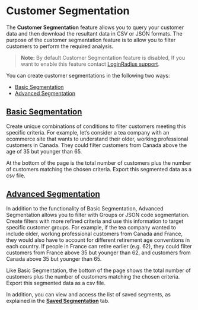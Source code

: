 # Customer Segmentation

The **Customer Segmentation** feature allows you to query your customer data and then download the resultant data in CSV or JSON formats. The purpose of the customer segmentation feature is to allow you to filter customers to perform the required analysis.

> **Note:** By default Customer Segmentation feature is disabled, If you want to enable this feature contact [LoginRadius support](https://adminconsole.loginradius.com/support/tickets/open-a-new-ticket).


You can create customer segmentations in the following two ways:

- [Basic Segmentation](#basicsegmentation0)
- [Advanced Segmentation](#advancedsegmentation1)


## [Basic Segmentation](https://www.loginradius.com/legacy/docs/customer-management/customer-segmentation/basic-segmentation)

Create unique combinations of conditions to filter customers meeting this specific criteria. For example, let’s consider a tea company with an ecommerce site that wants to understand their older, working professional customers in Canada. They could filter customers from Canada above the age of 35 but younger than 65.

At the bottom of the page is the total number of customers plus the number of customers matching the chosen criteria. Export this segmented data as a csv file.

## [Advanced Segmentation](https://www.loginradius.com/legacy/docs/customer-management/customer-segmentation/advanced-segmentation)

In addition to the functionality of Basic Segmentation, Advanced Segmentation allows you to filter with Groups or JSON code segmentation. Create filters with more refined criteria and use this information to target specific customer groups. For example, if the tea company wanted to include older, working professional customers from Canada and France, they would also have to account for different retirement age conventions in each country. If people in France can retire earlier (e.g. 62), they could filter customers from France above 35 but younger than 62, and customers from Canada above 35 but younger than 65.

Like Basic Segmentation, the bottom of the page shows the total number of customers plus the number of customers matching the chosen criteria. Export this segmented data as a csv file.


In addition, you can view and access the list of saved segments, as explained in the [**Saved Segmentation**](https://www.loginradius.com/legacy/docs/customer-management/customer-segmentation/save-segmentation/) tab.
